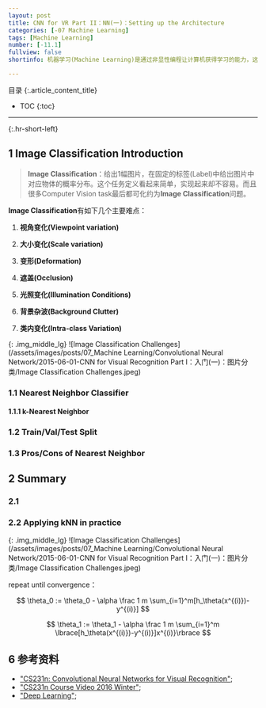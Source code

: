 ```yaml
---
layout: post
title: CNN for VR Part II：NN(一)：Setting up the Architecture
categories: [-07 Machine Learning]
tags: [Machine Learning]
number: [-11.1]
fullview: false
shortinfo: 机器学习(Machine Learning)是通过非显性编程让计算机获得学习的能力，这在现代计算机科学中有着广泛的应用，从google的搜索分类，到OCR的训练以及AlphaGo的人工智能等等。本文是Coursera上吴恩达教授的《Machine Learning》系列课程的第一篇笔记：线性回归之单变量。

---
```

目录
{:.article_content_title}


* TOC
{:toc}

---
{:.hr-short-left}

## 1 Image Classification Introduction ##

> **Image Classification**：给出1幅图片，在固定的标签(Label)中给出图片中对应物体的概率分布。这个任务定义看起来简单，实现起来却不容易。而且很多Computer Vision task最后都可化约为**Image Classification**问题。

**Image Classification**有如下几个主要难点：

1. **视角变化(Viewpoint variation)**

2. **大小变化(Scale variation)**

3. **变形(Deformation)**

4. **遮盖(Occlusion)**

5. **光照变化(Illumination Conditions)**

6. **背景杂波(Background Clutter)**

7. **类内变化(Intra-class Variation)**

{: .img_middle_lg}
![Image Classification Challenges](/assets/images/posts/07_Machine Learning/Convolutional Neural Network/2015-06-01-CNN for Visual Recognition Part I：入门(一)：图片分类/Image Classification Challenges.jpeg)



### 1.1 Nearest Neighbor Classifier ###

#### 1.1.1 k-Nearest Neighbor ####

### 1.2 Train/Val/Test Split ###

### 1.3 Pros/Cons of Nearest Neighbor ###

## 2 Summary ##

### 2.1 ###

### 2.2 Applying kNN in practice ###

{: .img_middle_lg}
![Image Classification Challenges](/assets/images/posts/07_Machine Learning/Convolutional Neural Network/2015-06-01-CNN for Visual Recognition Part I：入门(一)：图片分类/Image Classification Challenges.jpeg)

repeat until convergence：

$$
\theta_0 := \theta_0 - \alpha \frac 1 m \sum_{i=1}^m[h_\theta(x^{(i)})-y^{(i)}]
$$


$$
\theta_1 := \theta_1 - \alpha \frac 1 m \sum_{i=1}^m \lbrace[h_\theta(x^{(i)})-y^{(i)}]x^{(i)}\rbrace
$$



## 6 参考资料 ##
- ["CS231n: Convolutional Neural Networks for Visual Recognition"](http://cs231n.stanford.edu/);
- ["CS231n Course Video 2016 Winter"](https://www.youtube.com/watch?v=g-PvXUjD6qg&index=1&list=PLIUoqCcJd2BjsI11qafvMWv_UqiH1Wu3Q);
- ["Deep Learning"](http://www.deeplearningbook.org/);



